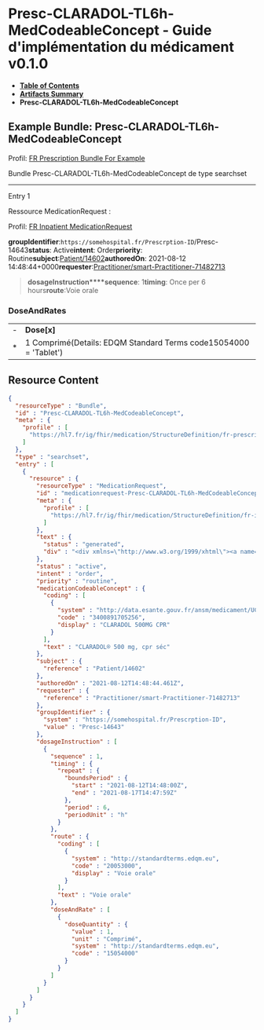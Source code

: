 # Presc-CLARADOL-TL6h-MedCodeableConcept - Guide d'implémentation du médicament v0.1.0

* [**Table of Contents**](toc.md)
* [**Artifacts Summary**](artifacts.md)
* **Presc-CLARADOL-TL6h-MedCodeableConcept**

## Example Bundle: Presc-CLARADOL-TL6h-MedCodeableConcept

Profil: [FR Prescription Bundle For Example](StructureDefinition-fr-prescription-bundle-for-example.md)

Bundle Presc-CLARADOL-TL6h-MedCodeableConcept de type searchset

-------

Entry 1

Ressource MedicationRequest :

> 

Profil: [FR Inpatient MedicationRequest](StructureDefinition-fr-inpatient-medicationrequest.md)

**groupIdentifier**:`https://somehospital.fr/Prescrption-ID`/Presc-14643**status**: Active**intent**: Order**priority**: Routine**subject**:[Patient/14602](Patient/14602)**authoredOn**: 2021-08-12 14:48:44+0000**requester**:[Practitioner/smart-Practitioner-71482713](Practitioner/smart-Practitioner-71482713)
> **dosageInstruction****sequence**: 1**timing**: Once per 6 hours**route**:Voie orale

### DoseAndRates

| | |
| :--- | :--- |
| - | **Dose[x]** |
| * | 1 Comprimé(Details: EDQM Standard Terms code15054000 = 'Tablet') |





## Resource Content

```json
{
  "resourceType" : "Bundle",
  "id" : "Presc-CLARADOL-TL6h-MedCodeableConcept",
  "meta" : {
    "profile" : [
      "https://hl7.fr/ig/fhir/medication/StructureDefinition/fr-prescription-bundle-for-example"
    ]
  },
  "type" : "searchset",
  "entry" : [
    {
      "resource" : {
        "resourceType" : "MedicationRequest",
        "id" : "medicationrequest-Presc-CLARADOL-TL6h-MedCodeableConcept",
        "meta" : {
          "profile" : [
            "https://hl7.fr/ig/fhir/medication/StructureDefinition/fr-inpatient-medicationrequest"
          ]
        },
        "text" : {
          "status" : "generated",
          "div" : "<div xmlns=\"http://www.w3.org/1999/xhtml\"><a name=\"MedicationRequest_medicationrequest-Presc-CLARADOL-TL6h-MedCodeableConcept\"> </a><p class=\"res-header-id\"><b>Narratif généré : PrescriptionMédicamenteuseTODO medicationrequest-Presc-CLARADOL-TL6h-MedCodeableConcept</b></p><a name=\"medicationrequest-Presc-CLARADOL-TL6h-MedCodeableConcept\"> </a><a name=\"hcmedicationrequest-Presc-CLARADOL-TL6h-MedCodeableConcept\"> </a><div style=\"display: inline-block; background-color: #d9e0e7; padding: 6px; margin: 4px; border: 1px solid #8da1b4; border-radius: 5px; line-height: 60%\"><p style=\"margin-bottom: 0px\"/><p style=\"margin-bottom: 0px\">Profil: <a href=\"StructureDefinition-fr-inpatient-medicationrequest.html\">FR Inpatient MedicationRequest</a></p></div><p><b>status</b>: Active</p><p><b>intent</b>: Order</p><p><b>priority</b>: Routine</p><p><b>medication</b>: <span title=\"Codes:{http://data.esante.gouv.fr/ansm/medicament/UCD 3400891705256}\">CLARADOL® 500 mg, cpr séc</span></p><p><b>subject</b>: <a href=\"Patient/14602\">Patient/14602</a></p><p><b>authoredOn</b>: 2021-08-12 14:48:44+0000</p><p><b>requester</b>: <a href=\"Practitioner/smart-Practitioner-71482713\">Practitioner/smart-Practitioner-71482713</a></p><p><b>groupIdentifier</b>: <code>https://somehospital.fr/Prescrption-ID</code>/Presc-14643</p><blockquote><p><b>dosageInstruction</b></p><p><b>sequence</b>: 1</p><p><b>timing</b>: Once per 6 hours</p><p><b>route</b>: <span title=\"Codes:{http://standardterms.edqm.eu 20053000}\">Voie orale</span></p><h3>DoseAndRates</h3><table class=\"grid\"><tr><td style=\"display: none\">-</td><td><b>Dose[x]</b></td></tr><tr><td style=\"display: none\">*</td><td>1 Comprimé<span style=\"background: LightGoldenRodYellow\"> (Details: EDQM Standard Terms  code15054000 = 'Tablet')</span></td></tr></table></blockquote></div>"
        },
        "status" : "active",
        "intent" : "order",
        "priority" : "routine",
        "medicationCodeableConcept" : {
          "coding" : [
            {
              "system" : "http://data.esante.gouv.fr/ansm/medicament/UCD",
              "code" : "3400891705256",
              "display" : "CLARADOL 500MG CPR"
            }
          ],
          "text" : "CLARADOL® 500 mg, cpr séc"
        },
        "subject" : {
          "reference" : "Patient/14602"
        },
        "authoredOn" : "2021-08-12T14:48:44.461Z",
        "requester" : {
          "reference" : "Practitioner/smart-Practitioner-71482713"
        },
        "groupIdentifier" : {
          "system" : "https://somehospital.fr/Prescrption-ID",
          "value" : "Presc-14643"
        },
        "dosageInstruction" : [
          {
            "sequence" : 1,
            "timing" : {
              "repeat" : {
                "boundsPeriod" : {
                  "start" : "2021-08-12T14:48:00Z",
                  "end" : "2021-08-17T14:47:59Z"
                },
                "period" : 6,
                "periodUnit" : "h"
              }
            },
            "route" : {
              "coding" : [
                {
                  "system" : "http://standardterms.edqm.eu",
                  "code" : "20053000",
                  "display" : "Voie orale"
                }
              ],
              "text" : "Voie orale"
            },
            "doseAndRate" : [
              {
                "doseQuantity" : {
                  "value" : 1,
                  "unit" : "Comprimé",
                  "system" : "http://standardterms.edqm.eu",
                  "code" : "15054000"
                }
              }
            ]
          }
        ]
      }
    }
  ]
}

```
